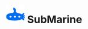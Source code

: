 # <img alt="SubMarine" src="https://raw.githubusercontent.com/jmconde/samples/master/submarine.svg?sanitize=true" width="50" height="50" /> SubMarine